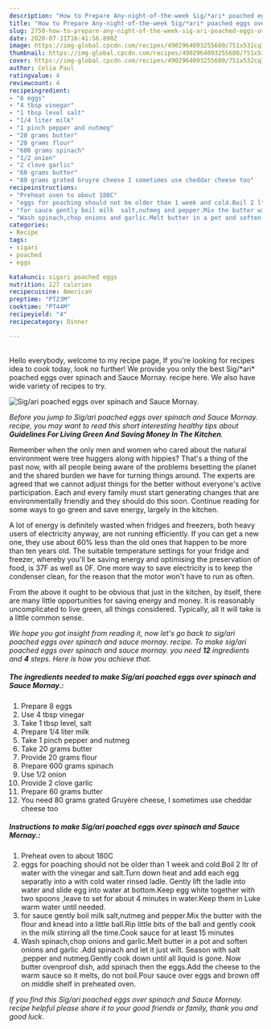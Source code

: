 ```yaml
---
description: "How to Prepare Any-night-of-the-week Sig/*ari* poached eggs over spinach and Sauce Mornay."
title: "How to Prepare Any-night-of-the-week Sig/*ari* poached eggs over spinach and Sauce Mornay."
slug: 2750-how-to-prepare-any-night-of-the-week-sig-ari-poached-eggs-over-spinach-and-sauce-mornay
date: 2020-07-31T16:41:56.890Z
image: https://img-global.cpcdn.com/recipes/4902964093255680/751x532cq70/sigari-poached-eggs-over-spinach-and-sauce-mornay-recipe-main-photo.jpg
thumbnail: https://img-global.cpcdn.com/recipes/4902964093255680/751x532cq70/sigari-poached-eggs-over-spinach-and-sauce-mornay-recipe-main-photo.jpg
cover: https://img-global.cpcdn.com/recipes/4902964093255680/751x532cq70/sigari-poached-eggs-over-spinach-and-sauce-mornay-recipe-main-photo.jpg
author: Celia Paul
ratingvalue: 4
reviewcount: 4
recipeingredient:
- "8 eggs"
- "4 tbsp vinegar"
- "1 tbsp level salt"
- "1/4 liter milk"
- "1 pinch pepper and nutmeg"
- "20 grams butter"
- "20 grams flour"
- "600 grams spinach"
- "1/2 onion"
- "2 clove garlic"
- "60 grams butter"
- "80 grams grated Gruyre cheese I sometimes use cheddar cheese too"
recipeinstructions:
- "Preheat oven to about 180C"
- "eggs for poaching should not be older than 1 week and cold.Boil 2 ltr of water with the vinegar and salt.Turn down heat and add each egg separatly into a with cold water rinsed ladle. Gently lift the ladle into water and slide egg into water at bottom.Keep egg white together with two spoons ,leave to set for about 4 minutes in water.Keep them in Luke warm water until needed."
- "for sauce gently boil milk  salt,nutmeg and pepper.Mix the butter with the flour and knead into a little ball.Rip little bits of the ball and gently cook in the milk stirring all the time.Cook sauce for at least 15 minutes"
- "Wash spinach,chop onions and garlic.Melt butter in a pot and soften onions and garlic .Add spinach and let it just wilt. Season with salt ,pepper and nutmeg.Gently cook down until all liquid is gone. Now butter ovenproof dish, add spinach then the eggs.Add the cheese to the warm sauce so it melts, do not boil.Pour sauce over eggs and brown off on middle shelf in preheated oven."
categories:
- Recipe
tags:
- sigari
- poached
- eggs

katakunci: sigari poached eggs 
nutrition: 127 calories
recipecuisine: American
preptime: "PT23M"
cooktime: "PT44M"
recipeyield: "4"
recipecategory: Dinner

---
```

<br>
Hello everybody, welcome to my recipe page, If you're looking for recipes idea to cook today, look no further! We provide you only the best Sig/*ari* poached eggs over spinach and Sauce Mornay. recipe here. We also have wide variety of recipes to try.
<br>


![Sig/*ari* poached eggs over spinach and Sauce Mornay.](https://img-global.cpcdn.com/recipes/4902964093255680/751x532cq70/sigari-poached-eggs-over-spinach-and-sauce-mornay-recipe-main-photo.jpg)

<i>Before you jump to Sig/*ari* poached eggs over spinach and Sauce Mornay. recipe, you may want to read this short interesting healthy tips about 
<strong>Guidelines For Living Green And Saving Money In The Kitchen</strong>.</i>
</br>

Remember when the only men and women who cared about the natural environment were tree huggers along with hippies? That's a thing of the past now, with all people being aware of the problems besetting the planet and the shared burden we have for turning things around. The experts are agreed that we cannot adjust things for the better without everyone's active participation. Each and every family must start generating changes that are environmentally friendly and they should do this soon. Continue reading for some ways to go green and save energy, largely in the kitchen.

A lot of energy is definitely wasted when fridges and freezers, both heavy users of electricity anyway, are not running efficiently. If you can get a new one, they use about 60% less than the old ones that happen to be more than ten years old. The suitable temperature settings for your fridge and freezer, whereby you'll be saving energy and optimising the preservation of food, is 37F as well as 0F. One more way to save electricity is to keep the condenser clean, for the reason that the motor won't have to run as often.

From the above it ought to be obvious that just in the kitchen, by itself, there are many little opportunities for saving energy and money. It is reasonably uncomplicated to live green, all things considered. Typically, all it will take is a little common sense.


<i>We hope you got insight from reading it, now let's go back to sig/*ari* poached eggs over spinach and sauce mornay. recipe. To make sig/*ari* poached eggs over spinach and sauce mornay. you need <strong>12</strong> ingredients and <strong>4</strong> steps. Here is how you achieve that.
</i>

##### The ingredients needed to make Sig/*ari* poached eggs over spinach and Sauce Mornay.:

1. Prepare 8 eggs
1. Use 4 tbsp vinegar
1. Take 1 tbsp level, salt
1. Prepare 1/4 liter milk
1. Take 1 pinch pepper and nutmeg
1. Take 20 grams butter
1. Provide 20 grams flour
1. Prepare 600 grams spinach
1. Use 1/2 onion
1. Provide 2 clove garlic
1. Prepare 60 grams butter
1. You need 80 grams grated Gruyère cheese, I sometimes use cheddar cheese too


##### Instructions to make Sig/*ari* poached eggs over spinach and Sauce Mornay.:

1. Preheat oven to about 180C
1. eggs for poaching should not be older than 1 week and cold.Boil 2 ltr of water with the vinegar and salt.Turn down heat and add each egg separatly into a with cold water rinsed ladle. Gently lift the ladle into water and slide egg into water at bottom.Keep egg white together with two spoons ,leave to set for about 4 minutes in water.Keep them in Luke warm water until needed.
1. for sauce gently boil milk  salt,nutmeg and pepper.Mix the butter with the flour and knead into a little ball.Rip little bits of the ball and gently cook in the milk stirring all the time.Cook sauce for at least 15 minutes
1. Wash spinach,chop onions and garlic.Melt butter in a pot and soften onions and garlic .Add spinach and let it just wilt. Season with salt ,pepper and nutmeg.Gently cook down until all liquid is gone. Now butter ovenproof dish, add spinach then the eggs.Add the cheese to the warm sauce so it melts, do not boil.Pour sauce over eggs and brown off on middle shelf in preheated oven.


<i>If you find this Sig/*ari* poached eggs over spinach and Sauce Mornay. recipe helpful please share it to your good friends or family, thank you and good luck.</i>
